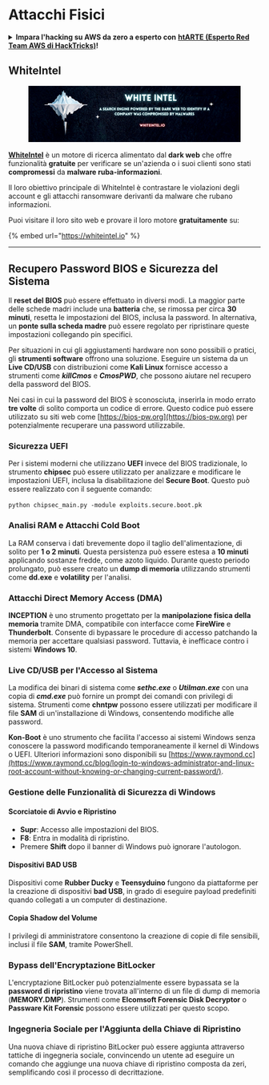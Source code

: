 # Attacchi Fisici

<details>

<summary><strong>Impara l'hacking su AWS da zero a esperto con</strong> <a href="https://training.hacktricks.xyz/courses/arte"><strong>htARTE (Esperto Red Team AWS di HackTricks)</strong></a><strong>!</strong></summary>

Altri modi per supportare HackTricks:

* Se vuoi vedere la tua **azienda pubblicizzata su HackTricks** o **scaricare HackTricks in PDF** Controlla i [**PIANI DI ABBONAMENTO**](https://github.com/sponsors/carlospolop)!
* Ottieni il [**merchandising ufficiale di PEASS & HackTricks**](https://peass.creator-spring.com)
* Scopri [**La Famiglia PEASS**](https://opensea.io/collection/the-peass-family), la nostra collezione di [**NFT esclusivi**](https://opensea.io/collection/the-peass-family)
* **Unisciti al** 💬 [**gruppo Discord**](https://discord.gg/hRep4RUj7f) o al [**gruppo telegram**](https://t.me/peass) o **seguici** su **Twitter** 🐦 [**@carlospolopm**](https://twitter.com/hacktricks_live)**.**
* **Condividi i tuoi trucchi di hacking inviando PR a** [**HackTricks**](https://github.com/carlospolop/hacktricks) e [**HackTricks Cloud**](https://github.com/carlospolop/hacktricks-cloud) repos di github.

</details>

## WhiteIntel

<figure><img src=".gitbook/assets/image (1224).png" alt=""><figcaption></figcaption></figure>

[**WhiteIntel**](https://whiteintel.io) è un motore di ricerca alimentato dal **dark web** che offre funzionalità **gratuite** per verificare se un'azienda o i suoi clienti sono stati **compromessi** da **malware ruba-informazioni**.

Il loro obiettivo principale di WhiteIntel è contrastare le violazioni degli account e gli attacchi ransomware derivanti da malware che rubano informazioni.

Puoi visitare il loro sito web e provare il loro motore **gratuitamente** su:

{% embed url="https://whiteintel.io" %}

---

## Recupero Password BIOS e Sicurezza del Sistema

Il **reset del BIOS** può essere effettuato in diversi modi. La maggior parte delle schede madri include una **batteria** che, se rimossa per circa **30 minuti**, resetta le impostazioni del BIOS, inclusa la password. In alternativa, un **ponte sulla scheda madre** può essere regolato per ripristinare queste impostazioni collegando pin specifici.

Per situazioni in cui gli aggiustamenti hardware non sono possibili o pratici, gli **strumenti software** offrono una soluzione. Eseguire un sistema da un **Live CD/USB** con distribuzioni come **Kali Linux** fornisce accesso a strumenti come **_killCmos_** e **_CmosPWD_**, che possono aiutare nel recupero della password del BIOS.

Nei casi in cui la password del BIOS è sconosciuta, inserirla in modo errato **tre volte** di solito comporta un codice di errore. Questo codice può essere utilizzato su siti web come [https://bios-pw.org](https://bios-pw.org) per potenzialmente recuperare una password utilizzabile.

### Sicurezza UEFI

Per i sistemi moderni che utilizzano **UEFI** invece del BIOS tradizionale, lo strumento **chipsec** può essere utilizzato per analizzare e modificare le impostazioni UEFI, inclusa la disabilitazione del **Secure Boot**. Questo può essere realizzato con il seguente comando:

`python chipsec_main.py -module exploits.secure.boot.pk`

### Analisi RAM e Attacchi Cold Boot

La RAM conserva i dati brevemente dopo il taglio dell'alimentazione, di solito per **1 o 2 minuti**. Questa persistenza può essere estesa a **10 minuti** applicando sostanze fredde, come azoto liquido. Durante questo periodo prolungato, può essere creato un **dump di memoria** utilizzando strumenti come **dd.exe** e **volatility** per l'analisi.

### Attacchi Direct Memory Access (DMA)

**INCEPTION** è uno strumento progettato per la **manipolazione fisica della memoria** tramite DMA, compatibile con interfacce come **FireWire** e **Thunderbolt**. Consente di bypassare le procedure di accesso patchando la memoria per accettare qualsiasi password. Tuttavia, è inefficace contro i sistemi **Windows 10**.

### Live CD/USB per l'Accesso al Sistema

La modifica dei binari di sistema come **_sethc.exe_** o **_Utilman.exe_** con una copia di **_cmd.exe_** può fornire un prompt dei comandi con privilegi di sistema. Strumenti come **chntpw** possono essere utilizzati per modificare il file **SAM** di un'installazione di Windows, consentendo modifiche alle password.

**Kon-Boot** è uno strumento che facilita l'accesso ai sistemi Windows senza conoscere la password modificando temporaneamente il kernel di Windows o UEFI. Ulteriori informazioni sono disponibili su [https://www.raymond.cc](https://www.raymond.cc/blog/login-to-windows-administrator-and-linux-root-account-without-knowing-or-changing-current-password/).

### Gestione delle Funzionalità di Sicurezza di Windows

#### Scorciatoie di Avvio e Ripristino

- **Supr**: Accesso alle impostazioni del BIOS.
- **F8**: Entra in modalità di ripristino.
- Premere **Shift** dopo il banner di Windows può ignorare l'autologon.

#### Dispositivi BAD USB

Dispositivi come **Rubber Ducky** e **Teensyduino** fungono da piattaforme per la creazione di dispositivi **bad USB**, in grado di eseguire payload predefiniti quando collegati a un computer di destinazione.

#### Copia Shadow del Volume

I privilegi di amministratore consentono la creazione di copie di file sensibili, inclusi il file **SAM**, tramite PowerShell.

### Bypass dell'Encryptazione BitLocker

L'encryptazione BitLocker può potenzialmente essere bypassata se la **password di ripristino** viene trovata all'interno di un file di dump di memoria (**MEMORY.DMP**). Strumenti come **Elcomsoft Forensic Disk Decryptor** o **Passware Kit Forensic** possono essere utilizzati per questo scopo.

### Ingegneria Sociale per l'Aggiunta della Chiave di Ripristino

Una nuova chiave di ripristino BitLocker può essere aggiunta attraverso tattiche di ingegneria sociale, convincendo un utente ad eseguire un comando che aggiunge una nuova chiave di ripristino composta da zeri, semplificando così il processo di decrittazione.
